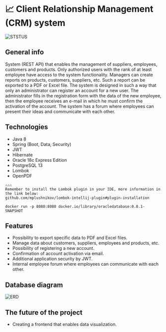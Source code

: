 # 📈 Client Relationship Management (CRM) system
![STSTUS](https://img.shields.io/github/license/agiklo/CRM-system-for-e-commerce)
## General info
System (REST API) that enables the management of suppliers, employees, customers and products. Only authorized users with the rank of at least employee have access to the system functionality. Managers can create reports on products, customers, suppliers, etc. Such a report can be exported to a PDF or Excel file. The system is designed in such a way that only an administrator can register an account for a new user. The administrator fills in the registration form with the data of the new employee, then the employee receives an e-mail in which he must confirm the activation of the account. The system has a forum where employees can present their ideas and communicate with each other.

## Technologies
- Java 8
- Spring (Boot, Data, Security)
- JWT
- Hibernate
- Oracle 18c Express Edition
- PostgreSQL 13
- Lombok
- OpenPDF

```
⚠️⚠️⚠️
Remember to install the Lombok plugin in your IDE, more information in the link below:
github.com/mplushnikov/lombok-intellij-plugin#plugin-installation
```
```
docker run -p 8080:8080 docker.io/library/oracledatabase:0.0.1-SNAPSHOT
```

## Features
- Possibility to export specific data to PDF and Excel files.
- Manage data about customers, suppliers, employees and products, etc.
- Possibility of registering a new account.
- Confirmation of account activation via email.
- Additional application security by JWT.
- Internal employee forum where employees can communicate with each other.

## Database diagram<br>
![ERD](https://i.imgur.com/YUkRUnR.png)

## The future of the project
- Creating a frontend that enables data visualization.
